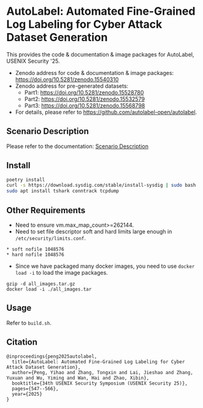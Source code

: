 # AutoLabel: Automated Fine-Grained Log Labeling for Cyber Attack Dataset Generation

This provides the code & documentation & image packages for AutoLabel, USENIX Security '25.

- Zenodo address for code & documentation & image packages: https://doi.org/10.5281/zenodo.15540310
- Zenodo address for pre-generated datasets:
  - Part1: https://doi.org/10.5281/zenodo.15528780
  - Part2: https://doi.org/10.5281/zenodo.15532579
  - Part3: https://doi.org/10.5281/zenodo.15568798
- For details, please refer to https://github.com/autolabel-open/autolabel.

## Scenario Description

Please refer to the documentation: [Scenario Description](./scenario_descriptions.md)

## Install

```bash
poetry install
curl -s https://download.sysdig.com/stable/install-sysdig | sudo bash
sudo apt install tshark conntrack tcpdump
```

## Other Requirements

- Need to ensure vm.max_map_count>=262144.
- Need to set file descriptor soft and hard limits large enough in `/etc/security/limits.conf`.

```
* soft nofile 1048576
* hard nofile 1048576
```

- Since we have packaged many docker images, you need to use `docker load -i` to load the image packages.

```
gzip -d all_images.tar.gz
docker load -i ./all_images.tar
```

## Usage

Refer to `build.sh`.

## Citation

```
@inproceedings{peng2025autolabel,
  title={AutoLabel: Automated Fine-Grained Log Labeling for Cyber Attack Dataset Generation},
  author={Peng, Yihao and Zhang, Tongxin and Lai, Jieshao and Zhang, Yuxuan and Wu, Yiming and Wan, Hai and Zhao, Xibin},
  booktitle={34th USENIX Security Symposium (USENIX Security 25)},
  pages={547--566},
  year={2025}
}
```
